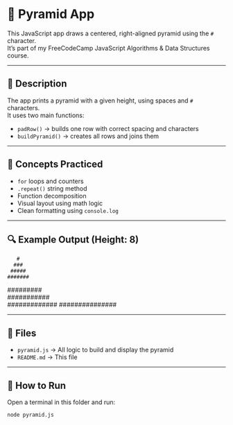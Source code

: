 # 🧱 Pyramid App

This JavaScript app draws a centered, right-aligned pyramid using the `#` character.  
It’s part of my FreeCodeCamp JavaScript Algorithms & Data Structures course.

---

## 📘 Description

The app prints a pyramid with a given height, using spaces and `#` characters.  
It uses two main functions:

- `padRow()` → builds one row with correct spacing and characters  
- `buildPyramid()` → creates all rows and joins them

---

## 🧠 Concepts Practiced

- `for` loops and counters  
- `.repeat()` string method  
- Function decomposition  
- Visual layout using math logic  
- Clean formatting using `console.log`

---

## 🔍 Example Output (Height: 8)

       #       
      ###      
     #####     
    #######    
   #########   
  ###########  
 ############# 
###############

---

## 📂 Files

- `pyramid.js` → All logic to build and display the pyramid  
- `README.md` → This file

---

## 🚀 How to Run

Open a terminal in this folder and run:

```bash
node pyramid.js
```